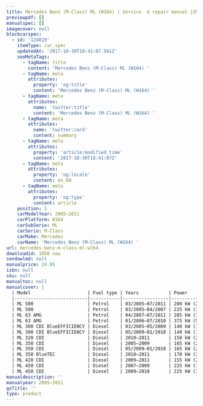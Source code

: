 ```yaml
---
title: Mercedes Benz (M-Class) ML (W164) | Service  & repair manual |2005–2011 | Petrol & diesel
previewpdf: []
manualspec: []
imagecover: null
blockcarspec:
  - id: '124819'
    itemType: car_spec
    updatedAt: '2017-10-30T18:41:07.561Z'
    seoMetaTags:
      - tagName: title
        content: 'Mercedes Benz (M-Class) ML (W164) '
      - tagName: meta
        attributes:
          property: 'og:title'
          content: 'Mercedes Benz (M-Class) ML (W164) '
      - tagName: meta
        attributes:
          name: 'twitter:title'
          content: 'Mercedes Benz (M-Class) ML (W164) '
      - tagName: meta
        attributes:
          name: 'twitter:card'
          content: summary
      - tagName: meta
        attributes:
          property: 'article:modified_time'
          content: '2017-10-30T18:41:07Z'
      - tagName: meta
        attributes:
          property: 'og:locale'
          content: en_EN
      - tagName: meta
        attributes:
          property: 'og:type'
          content: article
    position: 5
    carModelYear: 2005–2011
    carPlatform: W164
    carSubSerie: ML
    carSerie: M-Class
    carMake: Mercedes
    carName: 'Mercedes Benz (M-Class) ML (W164) '
url: mercedes-benz-m-class-ml-w164
downloadid: 1050 new
sendowlmd: null
manualprice: 24.95
isbn: null
sku: null
manualtoc: null
manualcover: |
  | Model                     | Fuel type | Years           | Power                     |                       | Displacement | Cylinder | 
  |---------------------------|-----------|-----------------|---------------------------|-----------------------|--------------|----------| 
  | ML 500                    | Petrol    | 03/2005–07/2011 | 200 kW (272 PS)  6000/min | 350 Nm  2400–5000/min | 3498 cm³     | 6        | 
  | ML 500                    | Petrol    | 03/2005–04/2007 | 225 kW (306 PS)  5600/min | 460 Nm  2700–4750/min | 4966 cm³     | 6        | 
  | ML 63 AMG                 | Petrol    | 04/2007–07/2011 | 285 kW (388 PS)  6000/min | 530 Nm  2800–4800/min | 5461 cm³     | 8        | 
  | ML 63 AMG                 | Petrol    | 01/2006–07/2010 | 375 kW (510 PS)  6800/min | 630 Nm  5200/min      | 6208 cm³     | 8        | 
  | ML 300 CDI BlueEFFICIENCY | Diesel    | 03/2005–05/2009 | 140 kW (190 PS)  4000/min | 440 Nm 1400–2800/min  | 2987 cm³     | 6        | 
  | ML 300 CDI BlueEFFICIENCY | Diesel    | 05/2009–01/2010 | 140 kW (190 PS)  4000/min | 440 Nm 1400–2800/min  | 2987 cm³     | 6        | 
  | ML 320 CDI                | Diesel    | 2010–2011       | 150 kW (204 PS)  4000/min | #REF!                 | 2987 cm³     | 6        | 
  | ML 350 CDI                | Diesel    | 2005–2009       | 165 kW (224 PS)  3800/min | #REF!                 | 2987 cm³     | 6        | 
  | ML 350 CDI                | Diesel    | 05/2009–01/2010 | 165 kW (224 PS)  3800/min | #REF!                 | 2987 cm³     | 6        | 
  | ML 350 BlueTEC            | Diesel    | 2010–2011       | 170 kW (231 PS)  3800/min | #REF!                 | 2987 cm³     | 6        | 
  | ML 420 CDI                | Diesel    | 2009–2011       | 155 kW (211 PS)  3400/min | #REF!                 | 2987 cm³     | 6        | 
  | ML 450 CDI                | Diesel    | 2007–2009       | 225 kW (306 PS)  3600/min | #REF!                 | 3996 cm³     | 8        | 
  | ML 450 CDI                | Diesel    | 2009–2010       | 225 kW (306 PS)  3600/min | #REF!                 | 3996 cm³     | 8        | 
manualdescription: ''
manualyear: 2005–2011
gsTitle: ''
type: product
---
```


